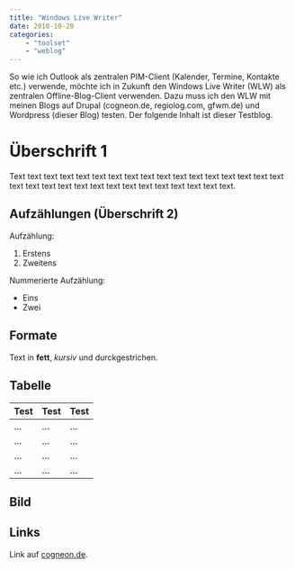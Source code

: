 ```yaml
---
title: "Windows Live Writer"
date: 2010-10-20
categories:
    - "toolset"
    - "weblog"
---
```


So wie ich Outlook als zentralen PIM-Client (Kalender, Termine, Kontakte etc.) verwende, möchte ich in Zukunft den Windows Live Writer (WLW) als zentralen Offline-Blog-Client verwenden. Dazu muss ich den WLW mit meinen Blogs auf Drupal (cogneon.de, regiolog.com, gfwm.de) und Wordpress (dieser Blog) testen. Der folgende Inhalt ist dieser Testblog.

<!-- more -->

# Überschrift 1

Text text text text text text text text text text text text text text text text text text text text text text text text text text text text text text text.

## Aufzählungen (Überschrift 2)

Aufzählung:

1. Erstens
2. Zweitens

Nummerierte Aufzählung:

- Eins
- Zwei

## Formate

Text in **fett**, _kursiv_ und durckgestrichen.

## Tabelle

| Test | Test | Test |
| --- | --- | --- |
| … | … | … |
| … | … | … |
| … | … | … |
| … | … | … |

## Bild

[](http://blog.dueckert.eu/wp-content/uploads/2010/10/imgp2176.jpg)

## Links

Link auf [cogneon.de](http://www.cogneon.de).
